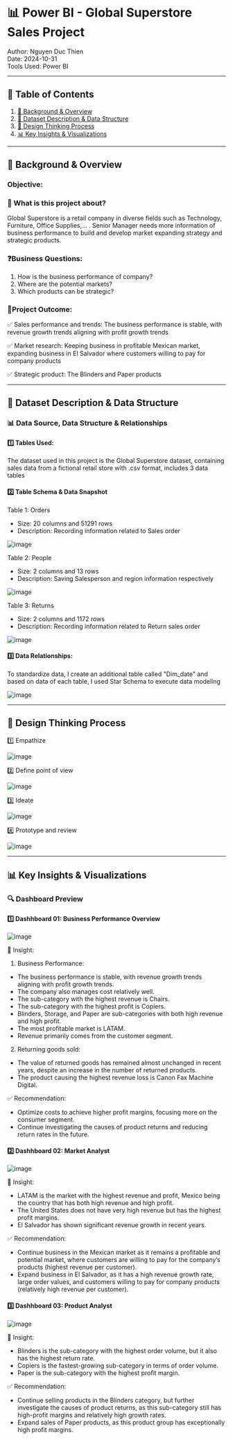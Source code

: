 # 📊 Power BI - Global Superstore Sales Project  
Author: Nguyen Duc Thien  
Date: 2024-10-31  
Tools Used: Power BI 

---

## 📑 Table of Contents  
1. [📌 Background & Overview](#-background--overview)  
2. [📂 Dataset Description & Data Structure](#-dataset-description--data-structure)
3. [🧠 Design Thinking Process](#-design-thinking-process)
4. [📊 Key Insights & Visualizations](#-key-insights--visualizations)

---

## 📌 Background & Overview  

### Objective:
### 📖 What is this project about? 
 
Global Superstore is a retail company in diverse fields such as Technology, Furniture, Office Supplies,... . Senior Manager needs more information of business performance to build and develop market expanding strategy and strategic products. 

###  ❓Business Questions:  
1. How is the business performance of company?
2. Where are the potential markets?
3. Which products can be strategic?

### 🎯Project Outcome:  
✅ Sales performance and trends: The business performance is stable, with revenue growth trends aligning with profit growth trends

✅ Market research: Keeping business in profitable Mexican market, expanding business in El Salvador where customers willing to pay for company products

✅ Strategic product: The Blinders and Paper products

---

## 📂 Dataset Description & Data Structure  

### 📊 Data Source, Data Structure & Relationships  

#### 1️⃣ Tables Used:
The dataset used in this project is the Global Superstore dataset, containing sales data from a fictional retail store with .csv format, includes 3 data tables

#### 2️⃣ Table Schema & Data Snapshot  

Table 1: Orders
- Size: 20 columns and 51291 rows
- Description: Recording information related to Sales order  

![image](https://github.com/user-attachments/assets/35ace842-1863-4895-b328-2fd94d44a429)

Table 2: People
- Size: 2 columns and 13 rows
- Description: Saving Salesperson and region information respectively   

![image](https://github.com/user-attachments/assets/b6c8f0e6-944a-4139-b01b-303ee5d51519)
 
Table 3: Returns
- Size: 2 columns and 1172 rows
- Description: Recording information related to Return sales order

![image](https://github.com/user-attachments/assets/9121ca12-a904-49ee-973e-7eb33621753a)

#### 3️⃣ Data Relationships:  
To standardize data, I create an additional table called "Dim_date" and based on data of each table, I used Star Schema to execute data modeling

![image](https://github.com/user-attachments/assets/d1d560d8-b5ae-4b36-8bc6-fa21b338d7a4)

---

## 🧠 Design Thinking Process  

1️⃣ Empathize

![image](https://github.com/user-attachments/assets/2f78155d-f71a-4116-b35b-bc466f7c54d8)

2️⃣ Define point of view

![image](https://github.com/user-attachments/assets/a24c3f94-de4e-44d9-8186-6931cb8970e2)

3️⃣ Ideate

![image](https://github.com/user-attachments/assets/cb251496-68e4-479d-9138-5d1798f710d2)

4️⃣ Prototype and review  

![image](https://github.com/user-attachments/assets/825a6100-234f-4480-934b-c83deb4818e9)

---
## 📊 Key Insights & Visualizations  

### 🔍 Dashboard Preview  

#### 1️⃣ Dashhboard 01: Business Performance Overview

![image](https://github.com/user-attachments/assets/c973b2e7-7f3f-4b91-93d4-6f786665b863)
 
📌 Insight:
1. Business Performance:
- The business performance is stable, with revenue growth trends aligning with profit growth trends.
- The company also manages cost relatively well.
- The sub-category with the highest revenue is Chairs.
- The sub-category with the highest profit is Copiers.
- Blinders, Storage, and Paper are sub-categories with both high revenue and high profit.
- The most profitable market is LATAM.
- Revenue primarily comes from the customer segment.

2. Returning goods sold:
- The value of returned goods has remained almost unchanged in recent years, despite an increase in the number of returned products.
- The product causing the highest revenue loss is Canon Fax Machine Digital.

✅ Recommendation:
- Optimize costs to achieve higher profit margins, focusing more on the consumer segment.
- Continue investigating the causes of product returns and reducing return rates in the future.

#### 2️⃣ Dashhboard 02: Market Analyst

![image](https://github.com/user-attachments/assets/bd71d022-8796-4cc7-b69b-168875c91a94)

📌 Insight:
- LATAM is the market with the highest revenue and profit, Mexico being the country that has both high revenue and high profit.
- The United States does not have very high revenue but has the highest profit margins.
- El Salvador has shown significant revenue growth in recent years.

✅ Recommendation:
- Continue business in the Mexican market as it remains a profitable and potential market, where customers are willing to pay for the company’s products (highest revenue per customer).
- Expand business in El Salvador, as it has a high revenue growth rate, large order values, and customers willing to pay for company products (relatively high revenue per customer).

#### 3️⃣ Dashhboard 03: Product Analyst

![image](https://github.com/user-attachments/assets/a04d2154-4f99-4478-b64b-299e2f31bc99)

📌 Insight:
- Blinders is the sub-category with the highest order volume, but it also has the highest return rate.
- Copiers is the fastest-growing sub-category in terms of order volume.
- Paper is the sub-category with the highest profit margin.

✅ Recommendation:
- Continue selling products in the Blinders category, but further investigate the causes of product returns, as this sub-category still has high-profit margins and relatively high growth rates.
- Expand sales of Paper products, as this product group has exceptionally high profit margins.
